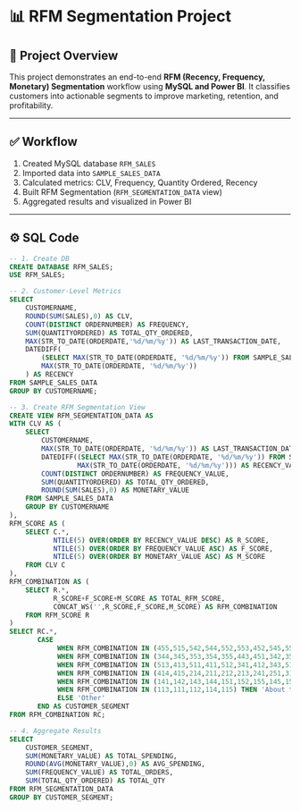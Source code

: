 # 📊 RFM Segmentation Project

## 🧠 Project Overview  
This project demonstrates an end-to-end **RFM (Recency, Frequency, Monetary) Segmentation** workflow using **MySQL and Power BI**. It classifies customers into actionable segments to improve marketing, retention, and profitability.  

---

## ✅ Workflow  
1. Created MySQL database `RFM_SALES`  
2. Imported data into `SAMPLE_SALES_DATA`  
3. Calculated metrics: CLV, Frequency, Quantity Ordered, Recency  
4. Built RFM Segmentation (`RFM_SEGMENTATION_DATA` view)  
5. Aggregated results and visualized in Power BI  

---

## ⚙️ SQL Code  

```sql
-- 1. Create DB
CREATE DATABASE RFM_SALES;
USE RFM_SALES;

-- 2. Customer-Level Metrics
SELECT 
    CUSTOMERNAME,
    ROUND(SUM(SALES),0) AS CLV,
    COUNT(DISTINCT ORDERNUMBER) AS FREQUENCY,
    SUM(QUANTITYORDERED) AS TOTAL_QTY_ORDERED,
    MAX(STR_TO_DATE(ORDERDATE,'%d/%m/%y')) AS LAST_TRANSACTION_DATE,
    DATEDIFF(
        (SELECT MAX(STR_TO_DATE(ORDERDATE, '%d/%m/%y')) FROM SAMPLE_SALES_DATA),
        MAX(STR_TO_DATE(ORDERDATE, '%d/%m/%y'))
    ) AS RECENCY
FROM SAMPLE_SALES_DATA
GROUP BY CUSTOMERNAME;

-- 3. Create RFM Segmentation View
CREATE VIEW RFM_SEGMENTATION_DATA AS
WITH CLV AS (
    SELECT
        CUSTOMERNAME,
        MAX(STR_TO_DATE(ORDERDATE, '%d/%m/%y')) AS LAST_TRANSACTION_DATE,
        DATEDIFF((SELECT MAX(STR_TO_DATE(ORDERDATE, '%d/%m/%y')) FROM SAMPLE_SALES_DATA),
                 MAX(STR_TO_DATE(ORDERDATE, '%d/%m/%y'))) AS RECENCY_VALUE,
        COUNT(DISTINCT ORDERNUMBER) AS FREQUENCY_VALUE,
        SUM(QUANTITYORDERED) AS TOTAL_QTY_ORDERED,
        ROUND(SUM(SALES),0) AS MONETARY_VALUE
    FROM SAMPLE_SALES_DATA
    GROUP BY CUSTOMERNAME
),
RFM_SCORE AS (
    SELECT C.*,
           NTILE(5) OVER(ORDER BY RECENCY_VALUE DESC) AS R_SCORE,
           NTILE(5) OVER(ORDER BY FREQUENCY_VALUE ASC) AS F_SCORE,
           NTILE(5) OVER(ORDER BY MONETARY_VALUE ASC) AS M_SCORE
    FROM CLV C
),
RFM_COMBINATION AS (
    SELECT R.*,
           R_SCORE+F_SCORE+M_SCORE AS TOTAL_RFM_SCORE,
           CONCAT_WS('',R_SCORE,F_SCORE,M_SCORE) AS RFM_COMBINATION
    FROM RFM_SCORE R
)
SELECT RC.*,
       CASE
            WHEN RFM_COMBINATION IN (455,515,542,544,552,553,452,545,554,555) THEN 'Champions'
            WHEN RFM_COMBINATION IN (344,345,353,354,355,443,451,342,351,352,441,442,444,445,453,454,541,543,515,551) THEN 'Loyal Customers'
            WHEN RFM_COMBINATION IN (513,413,511,411,512,341,412,343,514) THEN 'Potential Loyalists'
            WHEN RFM_COMBINATION IN (414,415,214,211,212,213,241,251,312,314,311,313,315,243,245,252,253,255,242,244,254) THEN 'Promising Customers'
            WHEN RFM_COMBINATION IN (141,142,143,144,151,152,155,145,153,154,215) THEN 'Needs Attention'
            WHEN RFM_COMBINATION IN (113,111,112,114,115) THEN 'About to Sleep'
            ELSE 'Other'
       END AS CUSTOMER_SEGMENT
FROM RFM_COMBINATION RC;

-- 4. Aggregate Results
SELECT
    CUSTOMER_SEGMENT,
    SUM(MONETARY_VALUE) AS TOTAL_SPENDING,
    ROUND(AVG(MONETARY_VALUE),0) AS AVG_SPENDING,
    SUM(FREQUENCY_VALUE) AS TOTAL_ORDERS,
    SUM(TOTAL_QTY_ORDERED) AS TOTAL_QTY
FROM RFM_SEGMENTATION_DATA
GROUP BY CUSTOMER_SEGMENT;
